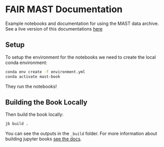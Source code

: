 # FAIR MAST Documentation
Example notebooks and documentation for using the MAST data archive. See a live version of this documentations [here](http://ada-sam-app.oxfordfun.com)

## Setup
To setup the environment for the notebooks we need to create the local conda environment:

```bash
conda env create -f environment.yml
conda activate mast-book
```

They run the notebooks!

## Building the Book Locally

Then build the book locally:

```bash
jb build .
```

You can see the outputs in the `_build` folder. For more information about building jupyter books [see the docs](https://jupyterbook.org/en/stable/basics/build.html).